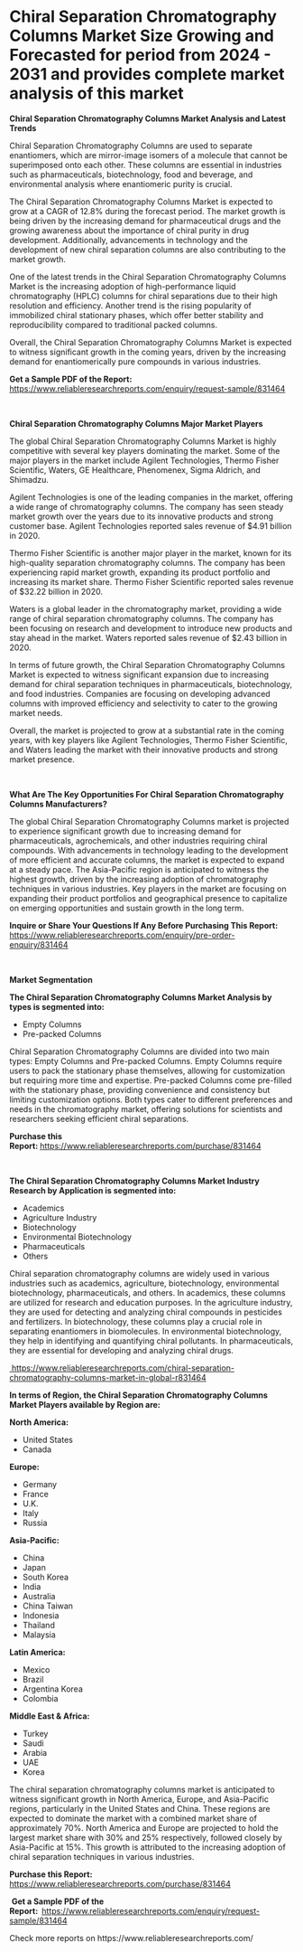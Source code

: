 <p><h1>Chiral Separation Chromatography Columns Market Size Growing and Forecasted for period from 2024 - 2031 and provides complete market analysis of this market</h1></p><p><strong>Chiral Separation Chromatography Columns Market Analysis and Latest Trends</strong></p>
<p><p>Chiral Separation Chromatography Columns are used to separate enantiomers, which are mirror-image isomers of a molecule that cannot be superimposed onto each other. These columns are essential in industries such as pharmaceuticals, biotechnology, food and beverage, and environmental analysis where enantiomeric purity is crucial.</p><p>The Chiral Separation Chromatography Columns Market is expected to grow at a CAGR of 12.8% during the forecast period. The market growth is being driven by the increasing demand for pharmaceutical drugs and the growing awareness about the importance of chiral purity in drug development. Additionally, advancements in technology and the development of new chiral separation columns are also contributing to the market growth.</p><p>One of the latest trends in the Chiral Separation Chromatography Columns Market is the increasing adoption of high-performance liquid chromatography (HPLC) columns for chiral separations due to their high resolution and efficiency. Another trend is the rising popularity of immobilized chiral stationary phases, which offer better stability and reproducibility compared to traditional packed columns.</p><p>Overall, the Chiral Separation Chromatography Columns Market is expected to witness significant growth in the coming years, driven by the increasing demand for enantiomerically pure compounds in various industries.</p></p>
<p><strong>Get a Sample PDF of the Report:&nbsp;</strong> <a href="https://www.reliableresearchreports.com/enquiry/request-sample/831464">https://www.reliableresearchreports.com/enquiry/request-sample/831464</a></p>
<p>&nbsp;</p>
<p><strong>Chiral Separation Chromatography Columns Major Market Players</strong></p>
<p><p>The global Chiral Separation Chromatography Columns Market is highly competitive with several key players dominating the market. Some of the major players in the market include Agilent Technologies, Thermo Fisher Scientific, Waters, GE Healthcare, Phenomenex, Sigma Aldrich, and Shimadzu.</p><p>Agilent Technologies is one of the leading companies in the market, offering a wide range of chromatography columns. The company has seen steady market growth over the years due to its innovative products and strong customer base. Agilent Technologies reported sales revenue of $4.91 billion in 2020.</p><p>Thermo Fisher Scientific is another major player in the market, known for its high-quality separation chromatography columns. The company has been experiencing rapid market growth, expanding its product portfolio and increasing its market share. Thermo Fisher Scientific reported sales revenue of $32.22 billion in 2020.</p><p>Waters is a global leader in the chromatography market, providing a wide range of chiral separation chromatography columns. The company has been focusing on research and development to introduce new products and stay ahead in the market. Waters reported sales revenue of $2.43 billion in 2020.</p><p>In terms of future growth, the Chiral Separation Chromatography Columns Market is expected to witness significant expansion due to increasing demand for chiral separation techniques in pharmaceuticals, biotechnology, and food industries. Companies are focusing on developing advanced columns with improved efficiency and selectivity to cater to the growing market needs.</p><p>Overall, the market is projected to grow at a substantial rate in the coming years, with key players like Agilent Technologies, Thermo Fisher Scientific, and Waters leading the market with their innovative products and strong market presence.</p></p>
<p>&nbsp;</p>
<p><strong>What Are The Key Opportunities For Chiral Separation Chromatography Columns Manufacturers?</strong></p>
<p><p>The global Chiral Separation Chromatography Columns market is projected to experience significant growth due to increasing demand for pharmaceuticals, agrochemicals, and other industries requiring chiral compounds. With advancements in technology leading to the development of more efficient and accurate columns, the market is expected to expand at a steady pace. The Asia-Pacific region is anticipated to witness the highest growth, driven by the increasing adoption of chromatography techniques in various industries. Key players in the market are focusing on expanding their product portfolios and geographical presence to capitalize on emerging opportunities and sustain growth in the long term.</p></p>
<p><strong>Inquire or Share Your Questions If Any Before Purchasing This Report:</strong> <a href="https://www.reliableresearchreports.com/enquiry/pre-order-enquiry/831464">https://www.reliableresearchreports.com/enquiry/pre-order-enquiry/831464</a></p>
<p>&nbsp;</p>
<p><strong>Market Segmentation</strong></p>
<p><strong>The Chiral Separation Chromatography Columns Market Analysis by types is segmented into:</strong></p>
<p><ul><li>Empty Columns</li><li>Pre-packed Columns</li></ul></p>
<p><p>Chiral Separation Chromatography Columns are divided into two main types: Empty Columns and Pre-packed Columns. Empty Columns require users to pack the stationary phase themselves, allowing for customization but requiring more time and expertise. Pre-packed Columns come pre-filled with the stationary phase, providing convenience and consistency but limiting customization options. Both types cater to different preferences and needs in the chromatography market, offering solutions for scientists and researchers seeking efficient chiral separations.</p></p>
<p><strong>Purchase this Report:&nbsp;</strong><a href="https://www.reliableresearchreports.com/purchase/831464">https://www.reliableresearchreports.com/purchase/831464</a></p>
<p>&nbsp;</p>
<p><strong>The Chiral Separation Chromatography Columns Market Industry Research by Application is segmented into:</strong></p>
<p><ul><li>Academics</li><li>Agriculture Industry</li><li>Biotechnology</li><li>Environmental Biotechnology</li><li>Pharmaceuticals</li><li>Others</li></ul></p>
<p><p>Chiral separation chromatography columns are widely used in various industries such as academics, agriculture, biotechnology, environmental biotechnology, pharmaceuticals, and others. In academics, these columns are utilized for research and education purposes. In the agriculture industry, they are used for detecting and analyzing chiral compounds in pesticides and fertilizers. In biotechnology, these columns play a crucial role in separating enantiomers in biomolecules. In environmental biotechnology, they help in identifying and quantifying chiral pollutants. In pharmaceuticals, they are essential for developing and analyzing chiral drugs.</p></p>
<p><a href="https://www.reliableresearchreports.com/chiral-separation-chromatography-columns-market-in-global-r831464">&nbsp;https://www.reliableresearchreports.com/chiral-separation-chromatography-columns-market-in-global-r831464</a></p>
<p><strong>In terms of Region, the Chiral Separation Chromatography Columns Market Players available by Region are:</strong></p>
<p>
    <p> <strong> North America: </strong>
        <ul>
            <li>United States</li>
            <li>Canada</li>
        </ul>
        </p> 
    <p> <strong> Europe: </strong>
        <ul>
            <li>Germany</li>
            <li>France</li>
            <li>U.K.</li>
            <li>Italy</li>
            <li>Russia</li>
        </ul>
        </p> 
    <p> <strong> Asia-Pacific: </strong>
        <ul>
            <li>China</li>
            <li>Japan</li>
            <li>South Korea</li>
            <li>India</li>
            <li>Australia</li>
            <li>China Taiwan</li>
            <li>Indonesia</li>
            <li>Thailand</li>
            <li>Malaysia</li>
        </ul>
        </p> 
    <p> <strong> Latin America: </strong>
        <ul>
            <li>Mexico</li>
            <li>Brazil</li>
            <li>Argentina Korea</li>
            <li>Colombia</li>
        </ul>
        </p> 
    <p> <strong> Middle East & Africa: </strong>
        <ul>
            <li>Turkey</li>
            <li>Saudi</li>
            <li>Arabia</li>
            <li>UAE</li>
            <li>Korea</li>
        </ul>
    </p>
    </p>
<p><p>The chiral separation chromatography columns market is anticipated to witness significant growth in North America, Europe, and Asia-Pacific regions, particularly in the United States and China. These regions are expected to dominate the market with a combined market share of approximately 70%. North America and Europe are projected to hold the largest market share with 30% and 25% respectively, followed closely by Asia-Pacific at 15%. This growth is attributed to the increasing adoption of chiral separation techniques in various industries.</p></p>
<p><strong>Purchase this Report: </strong><a href="https://www.reliableresearchreports.com/purchase/831464">https://www.reliableresearchreports.com/purchase/831464</a></p>
<p>&nbsp;<strong>Get a Sample PDF of the Report:&nbsp;&nbsp;</strong><a href="https://www.reliableresearchreports.com/enquiry/request-sample/831464">https://www.reliableresearchreports.com/enquiry/request-sample/831464</a></p>
<p><strong></strong></p>
<p>Check more reports on https://www.reliableresearchreports.com/</p>